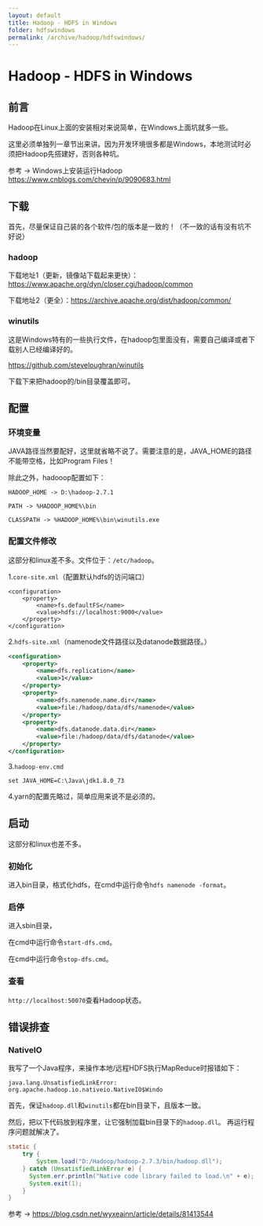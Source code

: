 ```yaml
---
layout: default
title: Hadoop - HDFS in Windows
folder: hdfswindows
permalink: /archive/hadoop/hdfswindows/
---
```


# Hadoop - HDFS in Windows

## 前言

Hadoop在Linux上面的安装相对来说简单，在Windows上面坑就多一些。

这里必须单独列一章节出来讲。因为开发环境很多都是Windows，本地测试时必须把Hadoop先搭建好，否则各种坑。

参考 -> Windows上安装运行Hadoop <https://www.cnblogs.com/chevin/p/9090683.html>

## 下载

首先，尽量保证自己装的各个软件/包的版本是一致的！（不一致的话有没有坑不好说）

### hadoop

下载地址1（更新，镜像站下载起来更快）：<https://www.apache.org/dyn/closer.cgi/hadoop/common>

下载地址2（更全）：<https://archive.apache.org/dist/hadoop/common/>

### winutils

这是Windows特有的一些执行文件，在hadoop包里面没有，需要自己编译或者下载别人已经编译好的。

<https://github.com/steveloughran/winutils>

下载下来把hadoop的/bin目录覆盖即可。

## 配置

### 环境变量

JAVA路径当然要配好，这里就省略不说了。需要注意的是，JAVA_HOME的路径不能带空格，比如Program Files！

除此之外，hadooop配置如下：

~~~
HADOOP_HOME -> D:\hadoop-2.7.1

PATH -> %HADOOP_HOME%\bin

CLASSPATH -> %HADOOP_HOME%\bin\winutils.exe
~~~

### 配置文件修改

这部分和linux差不多。文件位于：`/etc/hadoop`。

1.`core-site.xml`（配置默认hdfs的访问端口）

~~~
<configuration>
    <property>
        <name>fs.defaultFS</name>
        <value>hdfs://localhost:9000</value>
    </property>    
</configuration>
~~~

2.`hdfs-site.xml`（namenode文件路径以及datanode数据路径。）

~~~ xml
<configuration>
    <property>
        <name>dfs.replication</name>
        <value>1</value>
    </property>
    <property>    
        <name>dfs.namenode.name.dir</name>    
        <value>file:/hadoop/data/dfs/namenode</value>    
    </property>    
    <property>    
        <name>dfs.datanode.data.dir</name>    
        <value>file:/hadoop/data/dfs/datanode</value>  
    </property>
</configuration>
~~~

3.`hadoop-env.cmd`

~~~
set JAVA_HOME=C:\Java\jdk1.8.0_73
~~~

4.yarn的配置先略过，简单应用来说不是必须的。

## 启动

这部分和linux也差不多。

### 初始化

进入bin目录，格式化hdfs，在cmd中运行命令`hdfs namenode -format`。

### 启停

进入sbin目录，

在cmd中运行命令`start-dfs.cmd`。

在cmd中运行命令`stop-dfs.cmd`。

### 查看

`http://localhost:50070`查看Hadoop状态。

## 错误排查

### NativeIO

我写了一个Java程序，来操作本地/远程HDFS执行MapReduce时报错如下：

~~~
java.lang.UnsatisfiedLinkError: org.apache.hadoop.io.nativeio.NativeIO$Windo
~~~

首先，保证`hadoop.dll`和`winutils`都在bin目录下，且版本一致。

然后，把以下代码放到程序里，让它强制加载bin目录下的`hadoop.dll`。
再运行程序问题就解决了。

~~~ java
static {
    try {
    	System.load("D:/Hadoop/hadoop-2.7.3/bin/hadoop.dll");
    } catch (UnsatisfiedLinkError e) {
      System.err.println("Native code library failed to load.\n" + e);
      System.exit(1);
    }
}
~~~

参考 -> <https://blog.csdn.net/wyxeainn/article/details/81413544>